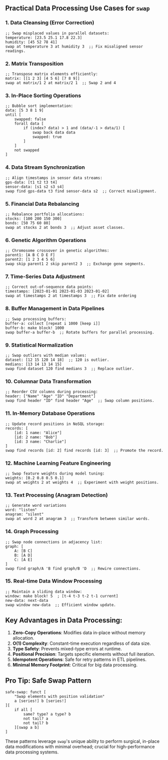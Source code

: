 ## Practical Data Processing Use Cases for `swap`

### 1. Data Cleansing (Error Correction)

```rebol
;; Swap misplaced values in parallel datasets:
temperature: [23.5 25.1 17.8 22.3]
humidity: [45 52 78 41]
swap at temperature 3 at humidity 3  ;; Fix misaligned sensor readings.
```

### 2. Matrix Transposition

```rebol
;; Transpose matrix elements efficiently:
matrix: [[1 2 3] [4 5 6] [7 8 9]]
swap at matrix/1 2 at matrix/2 1  ;; Swap 2 and 4
```

### 3. In-Place Sorting Operations

```rebol
;; Bubble sort implementation:
data: [5 3 8 1 9]
until [
    swapped: false
    forall data [
        if (index? data) > 1 and (data/-1 > data/1) [
            swap back data data
            swapped: true
        ]
    ]
    not swapped
]
```

### 4. Data Stream Synchronization

```rebol
;; Align timestamps in sensor data streams:
gps-data: [t1 t2 t3 t4]
sensor-data: [s1 s2 s3 s4]
swap find gps-data t3 find sensor-data s2  ;; Correct misalignment.
```

### 5. Financial Data Rebalancing

```rebol
;; Rebalance portfolio allocations:
stocks: [100 200 150 300]
bonds: [50 75 60 80]
swap at stocks 2 at bonds 3  ;; Adjust asset classes.
```

### 6. Genetic Algorithm Operations

```rebol
;; Chromosome crossover in genetic algorithms:
parent1: [A B C D E F]
parent2: [1 2 3 4 5 6]
swap skip parent1 2 skip parent2 3  ;; Exchange gene segments.
```

### 7. Time-Series Data Adjustment

```rebol
;; Correct out-of-sequence data points:
timestamps: [2023-01-01 2023-01-03 2023-01-02]
swap at timestamps 2 at timestamps 3  ;; Fix date ordering
```

### 8. Buffer Management in Data Pipelines

```rebol
;; Swap processing buffers:
buffer-a: collect [repeat i 1000 [keep i]]
buffer-b: make block! 1000
swap buffer-a buffer-b  ;; Rotate buffers for parallel processing.
```

### 9. Statistical Normalization

```rebol
;; Swap outliers with median values:
dataset: [12 15 120 14 18]  ;; 120 is outlier.
medians: [13 14 13 14 15]
swap find dataset 120 find medians 3  ;; Replace outlier.
```

### 10. Columnar Data Transformation

```rebol
;; Reorder CSV columns during processing:
header: ["Name" "Age" "ID" "Department"]
swap find header "ID" find header "Age"  ;; Swap column positions.
```

### 11. In-Memory Database Operations

```rebol
;; Update record positions in NoSQL storage:
records: [
    [id: 1 name: "Alice"]
    [id: 2 name: "Bob"]
    [id: 3 name: "Charlie"]
]
swap find records [id: 2] find records [id: 3]  ;; Promote the record.
```

### 12. Machine Learning Feature Engineering

```rebol
;; Swap feature weights during model tuning:
weights: [0.2 0.8 0.5 0.1]
swap at weights 2 at weights 4  ;; Experiment with weight positions.
```

### 13. Text Processing (Anagram Detection)

```rebol
;; Generate word variations
word: "listen"
anagram: "silent"
swap at word 2 at anagram 3  ;; Transform between similar words.
```

### 14. Graph Processing

```rebol
;; Swap node connections in adjacency list:
graph: [
    A: [B C]
    B: [A D]
    C: [A E]
]
swap find graph/A 'B find graph/B 'D  ;; Rewire connections.
```

### 15. Real-time Data Window Processing

```rebol
;; Maintain a sliding data window:
window: make block! 5  ; [t-4 t-3 t-2 t-1 current]
new-data: next-data
swap window new-data  ;; Efficient window update.
```

## Key Advantages in Data Processing:

1. **Zero-Copy Operations**: Modifies data in-place without memory allocation.
2. **O(1) Complexity**: Constant-time execution regardless of data size.
3. **Type Safety**: Prevents mixed-type errors at runtime.
4. **Positional Precision**: Targets specific elements without full iteration.
5. **Idempotent Operations**: Safe for retry patterns in ETL pipelines.
6. **Minimal Memory Footprint**: Critical for big data processing.

## Pro Tip: Safe Swap Pattern

```rebol
safe-swap: funct [
    "Swap elements with position validation"
    a [series!] b [series!]
][
    if all [
        same? type? a type? b
        not tail? a 
        not tail? b
    ][swap a b]
]
```

These patterns leverage `swap`'s unique ability to perform surgical, in-place data modifications with minimal overhead; crucial for high-performance data processing systems.
